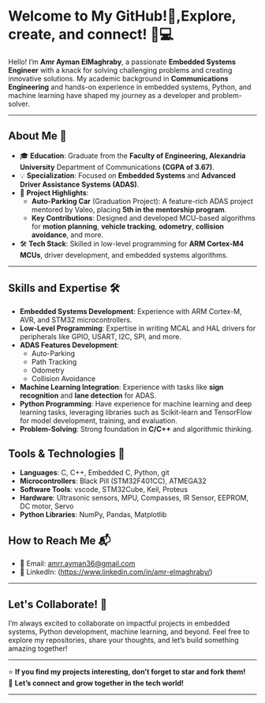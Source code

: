 # Welcome to My GitHub!🚀,Explore, create, and connect! 🌟💻

Hello! I’m **Amr Ayman ElMaghraby**, a passionate **Embedded Systems Engineer** with a knack for solving challenging problems and creating innovative solutions. My academic background in **Communications Engineering** and hands-on experience in embedded systems, Python, and machine learning have shaped my journey as a developer and problem-solver.

---

## About Me 🚀

- 🎓 **Education**: Graduate from the **Faculty of Engineering, Alexandria University** Department of Communications **(CGPA of 3.67)**.
- 💡 **Specialization**: Focused on **Embedded Systems** and **Advanced Driver Assistance Systems (ADAS)**.
- 🌟 **Project Highlights**: 
  - **Auto-Parking Car** (Graduation Project): A feature-rich ADAS project mentored by Valeo, placing **5th in the mentorship program**.
  - **Key Contributions**: Designed and developed MCU-based algorithms for **motion planning**, **vehicle tracking**, **odometry**, **collision avoidance**, and more.
- 🛠️ **Tech Stack**: Skilled in low-level programming for **ARM Cortex-M4 MCUs**, driver development, and embedded systems algorithms.

---

## Skills and Expertise 🛠️

- **Embedded Systems Development**: Experience with ARM Cortex-M, AVR, and STM32 microcontrollers.
- **Low-Level Programming**: Expertise in writing MCAL and HAL drivers for peripherals like GPIO, USART, I2C, SPI, and more.
- **ADAS Features Development**: 
  - Auto-Parking
  - Path Tracking
  - Odometry
  - Collision Avoidance
- **Machine Learning Integration**: Experience with tasks like **sign recognition** and **lane detection** for ADAS.
- **Python Programming**: Have experience for machine learning and deep learning tasks, leveraging libraries such as Scikit-learn and TensorFlow for model development, training, and evaluation.
- **Problem-Solving**: Strong foundation in **C/C++** and algorithmic thinking.

## Tools & Technologies 🧰

- **Languages**: C, C++, Embedded C, Python, git
- **Microcontrollers**: Black Pill (STM32F401CC), ATMEGA32
- **Software Tools**: vscode, STM32Cube, Keil, Proteus
- **Hardware**: Ultrasonic sensors, MPU, Compasses, IR Sensor, EEPROM, DC motor, Servo
- **Python Libraries**: NumPy, Pandas, Matplotlib

## How to Reach Me 📬

- 📧 Email: amrr.ayman36@gmail.com 
- 💼 LinkedIn: (https://www.linkedin.com/in/amr-elmaghraby/) 

---

## Let's Collaborate! 🤝

I’m always excited to collaborate on impactful projects in embedded systems, Python development, machine learning, and beyond. Feel free to explore my repositories, share your thoughts, and let’s build something amazing together!

---

⭐ **If you find my projects interesting, don’t forget to star and fork them!**  
🚀 **Let’s connect and grow together in the tech world!**  

--- 


